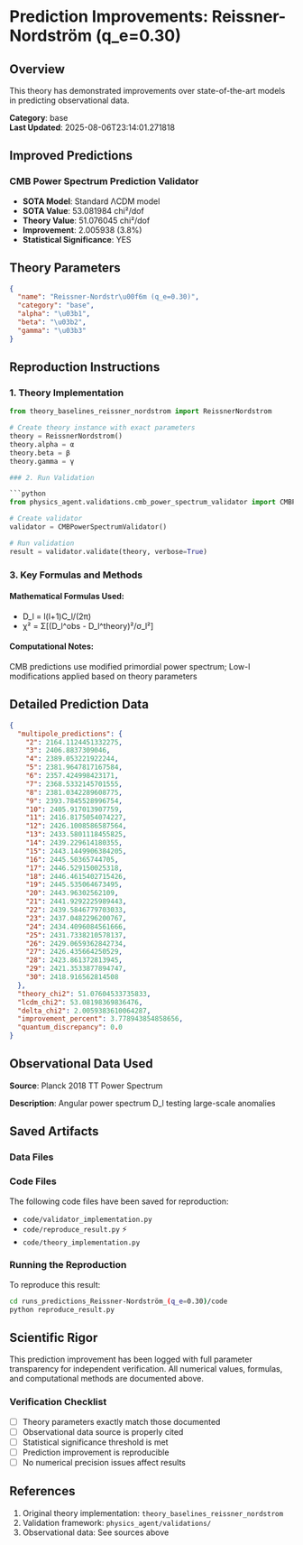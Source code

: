 # Prediction Improvements: Reissner-Nordström (q_e=0.30)

## Overview

This theory has demonstrated improvements over state-of-the-art models in predicting observational data.

**Category**: base  
**Last Updated**: 2025-08-06T23:14:01.271818

## Improved Predictions

### CMB Power Spectrum Prediction Validator

- **SOTA Model**: Standard ΛCDM model
- **SOTA Value**: 53.081984 chi²/dof
- **Theory Value**: 51.076045 chi²/dof
- **Improvement**: 2.005938 (3.8%)
- **Statistical Significance**: YES

## Theory Parameters

```json
{
  "name": "Reissner-Nordstr\u00f6m (q_e=0.30)",
  "category": "base",
  "alpha": "\u03b1",
  "beta": "\u03b2",
  "gamma": "\u03b3"
}
```

## Reproduction Instructions

### 1. Theory Implementation

```python
from theory_baselines_reissner_nordstrom import ReissnerNordstrom

# Create theory instance with exact parameters
theory = ReissnerNordstrom()
theory.alpha = α
theory.beta = β
theory.gamma = γ

### 2. Run Validation

```python
from physics_agent.validations.cmb_power_spectrum_validator import CMBPowerSpectrumValidator

# Create validator
validator = CMBPowerSpectrumValidator()

# Run validation
result = validator.validate(theory, verbose=True)
```

### 3. Key Formulas and Methods

#### Mathematical Formulas Used:

- D_l = l(l+1)C_l/(2π)
- χ² = Σ[(D_l^obs - D_l^theory)²/σ_l²]

#### Computational Notes:

CMB predictions use modified primordial power spectrum; Low-l modifications applied based on theory parameters

## Detailed Prediction Data

```json
{
  "multipole_predictions": {
    "2": 2164.1124451332275,
    "3": 2406.8837309046,
    "4": 2389.053221922244,
    "5": 2381.9647817167584,
    "6": 2357.424998423171,
    "7": 2368.5332145701555,
    "8": 2381.0342289608775,
    "9": 2393.7845528996754,
    "10": 2405.917013907759,
    "11": 2416.8175054074227,
    "12": 2426.1008586587564,
    "13": 2433.5801118455825,
    "14": 2439.229614180355,
    "15": 2443.1449906384205,
    "16": 2445.50365744705,
    "17": 2446.529150025318,
    "18": 2446.4615402715426,
    "19": 2445.535064673495,
    "20": 2443.96302562109,
    "21": 2441.9292225989443,
    "22": 2439.5846779703033,
    "23": 2437.0482296200767,
    "24": 2434.4096084561666,
    "25": 2431.7338210578137,
    "26": 2429.0659362842734,
    "27": 2426.435664250529,
    "28": 2423.861372813945,
    "29": 2421.3533877894747,
    "30": 2418.916562814508
  },
  "theory_chi2": 51.07604533735833,
  "lcdm_chi2": 53.08198369836476,
  "delta_chi2": 2.0059383610064287,
  "improvement_percent": 3.778943854858656,
  "quantum_discrepancy": 0.0
}
```

## Observational Data Used

**Source**: Planck 2018 TT Power Spectrum

**Description**: Angular power spectrum D_l testing large-scale anomalies


## Saved Artifacts

### Data Files


### Code Files

The following code files have been saved for reproduction:

- `code/validator_implementation.py`
- `code/reproduce_result.py` ⚡
- `code/theory_implementation.py`

### Running the Reproduction

To reproduce this result:

```bash
cd runs_predictions_Reissner-Nordström_(q_e=0.30)/code
python reproduce_result.py
```

## Scientific Rigor

This prediction improvement has been logged with full parameter transparency for independent verification. 
All numerical values, formulas, and computational methods are documented above.

### Verification Checklist

- [ ] Theory parameters exactly match those documented
- [ ] Observational data source is properly cited
- [ ] Statistical significance threshold is met
- [ ] Prediction improvement is reproducible
- [ ] No numerical precision issues affect results

## References

1. Original theory implementation: `theory_baselines_reissner_nordstrom`
2. Validation framework: `physics_agent/validations/`
3. Observational data: See sources above
